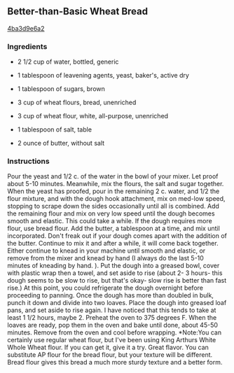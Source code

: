 ## Better-than-Basic Wheat Bread

[4ba3d9e6a2](http://www.food.com/recipe/better-than-basic-wheat-bread-51299)

### Ingredients

 - 2 1/2 cup of water, bottled, generic

 - 1 tablespoon of leavening agents, yeast, baker's, active dry

 - 1 tablespoon of sugars, brown

 - 3 cup of wheat flours, bread, unenriched

 - 3 cup of wheat flour, white, all-purpose, unenriched

 - 1 tablespoon of salt, table

 - 2 ounce of butter, without salt

### Instructions

Pour the yeast and 1/2 c. of the water in the bowl of your mixer. Let proof about 5-10 minutes. Meanwhile, mix the flours, the salt and sugar together. When the yeast has proofed, pour in the remaining 2 c. water, and 1/2 the flour mixture, and with the dough hook attachment, mix on med-low speed, stopping to scrape down the sides occasionally until all is combined. Add the remaining flour and mix on very low speed until the dough becomes smooth and elastic. This could take a while. If the dough requires more flour, use bread flour. Add the butter, a tablespoon at a time, and mix until incorporated. Don't freak out if your dough comes apart with the addition of the butter. Continue to mix it and after a while, it will come back together. Either continue to knead in your machine until smooth and elastic, or remove from the mixer and knead by hand (I always do the last 5-10 minutes of kneading by hand. ). Put the dough into a greased bowl, cover with plastic wrap then a towel, and set aside to rise (about 2- 3 hours- this dough seems to be slow to rise, but that's okay- slow rise is better than fast rise.) At this point, you could refrigerate the dough overnight before proceeding to panning. Once the dough has more than doubled in bulk, punch it down and divide into two loaves. Place the dough into greased loaf pans, and set aside to rise again. I have noticed that this tends to take at least 1 1/2 hours, maybe 2. Preheat the oven to 375 degrees F. When the loaves are ready, pop them in the oven and bake until done, about 45-50 minutes. Remove from the oven and cool before wrapping. *Note:You can certainly use regular wheat flour, but I've been using King Arthurs White Whole Wheat flour. If you can get it, give it a try. Great flavor. You can substitute AP flour for the bread flour, but your texture will be different. Bread flour gives this bread a much more sturdy texture and a better form.